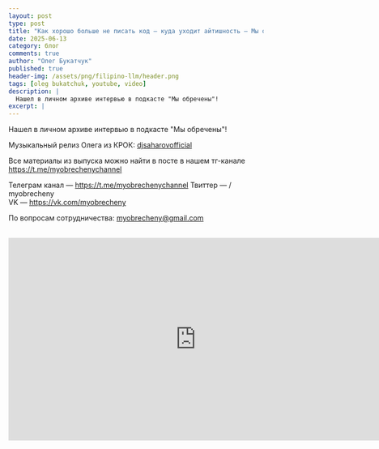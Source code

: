 ```yaml
---
layout: post
type: post
title: "Как хорошо больше не писать код — куда уходит айтишность — Мы обречены"
date: 2025-06-13
category: блог
comments: true
author: "Олег Букатчук"
published: true
header-img: /assets/png/filipino-llm/header.png
tags: [oleg bukatchuk, youtube, video]
description: |
  Нашел в личном архиве интервью в подкасте "Мы обречены"!
excerpt: |
---
```


<span class="firstcharacter">Н</span>ашел в личном архиве интервью в подкасте "Мы обречены"!

Музыкальный релиз Олега из КРОК: [djsaharovofficial](https://www.youtube.com/redirect?event=video_description&redir_token=QUFFLUhqbEU5bzNHTFBHZHhhVFpadHZuRm9LMEc3VFV0QXxBQ3Jtc0trVGZ3aE1qb0ZmRmVtaWpRekRPUEpRdlB0YmFLVTNOaXl3VDN4MGljSFFIODZjTmkxU0tWai1YZkxENThqMUo5NmUxdEgxMGp3d1dQNGtzaFJTdVVmd3EzY01Tc0JvdWZCankyTmE4bzdfaGFGYlNZYw&q=https%3A%2F%2Fsoundcloud.com%2Fdjsaharovofficial&v=UruvjXoRFZw)

Все материалы из выпуска можно найти в посте в нашем тг-канале
https://t.me/myobrechenychannel

Телеграм канал — https://t.me/myobrechenychannel
Твиттер —   / myobrecheny  
VK — https://vk.com/myobrecheny

По вопросам сотрудничества:
myobrecheny@gmail.com

<br>
<iframe width="740" height="400" src="https://www.youtube.com/embed/UruvjXoRFZw?si=-HoUs6KghSjXs8wg&amp;start=558" title="YouTube video player" frameborder="0" allow="accelerometer; autoplay; clipboard-write; encrypted-media; gyroscope; picture-in-picture; web-share" referrerpolicy="strict-origin-when-cross-origin" allowfullscreen></iframe>